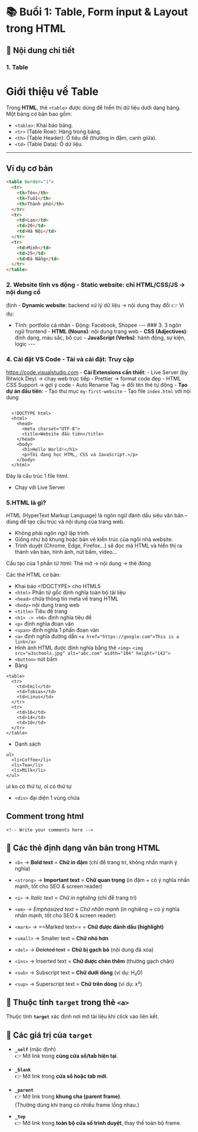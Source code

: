 # 📚 Buổi 1: Table, Form input & Layout trong HTML

## 📝 Nội dung chi tiết

### 1. Table

# Giới thiệu về Table

Trong **HTML**, thẻ `<table>` được dùng để hiển thị dữ liệu dưới dạng bảng.  
Một bảng cơ bản bao gồm:

- `<table>`: Khai báo bảng.
- `<tr>` (Table Row): Hàng trong bảng.
- `<th>` (Table Header): Ô tiêu đề (thường in đậm, canh giữa).
- `<td>` (Table Data): Ô dữ liệu.

---

## Ví dụ cơ bản

```html
<table border="1">
  <tr>
    <th>Tên</th>
    <th>Tuổi</th>
    <th>Thành phố</th>
  </tr>
  <tr>
    <td>Lan</td>
    <td>20</td>
    <td>Hà Nội</td>
  </tr>
  <tr>
    <td>Minh</td>
    <td>25</td>
    <td>Đà Nẵng</td>
  </tr>
</table>
```

### 2. Website tĩnh vs động - **Static website**: chỉ HTML/CSS/JS → nội dung cố

định - **Dynamic website**: backend xử lý dữ liệu → nội dung thay đổi 👉 Ví dụ:

- Tĩnh: portfolio cá nhân - Động: Facebook, Shopee --- ### 3. 3 ngôn ngữ
  frontend - **HTML (Nouns)**: nội dung trang web - **CSS (Adjectives)**: định
  dạng, màu sắc, bố cục - **JavaScript (Verbs)**: hành động, sự kiện, logic ---

### 4. Cài đặt VS Code - **Tải và cài đặt**: Truy cập

https://code.visualstudio.com - **Cài Extensions cần thiết**: - Live Server (by
Ritwick Dey) → chạy web trực tiếp - Prettier → format code đẹp - HTML CSS
Support → gợi ý code - Auto Rename Tag → đổi tên thẻ tự động - **Tạo dự án đầu
tiên**: - Tạo thư mục `my-first-website` - Tạo file `index.html` với nội dung

```

  <!DOCTYPE html>
  <html>
    <head>
      <meta charset="UTF-8">
      <title>Website đầu tiên</title>
    </head>
    <body>
      <h1>Hello World!</h1>
      <p>Tôi đang học HTML, CSS và JavaScript.</p>
    </body>
  </html>
```

Đây là cấu trúc 1 file html.

- Chạy với Live Server

### 5.HTML là gì?

HTML (HyperText Markup Language) là ngôn ngữ đánh dấu siêu văn bản – dùng để tạo cấu trúc và nội dung của trang web.

- Không phải ngôn ngữ lập trình.
- Giống như bộ khung hoặc bản vẽ kiến trúc của ngôi nhà website.
- Trình duyệt (Chrome, Edge, Firefox…) sẽ đọc mã HTML và hiển thị ra thành văn bản, hình ảnh, nút bấm, video…

Cấu tạo của 1 phần tử html:
Thẻ mở -> nội dung -> thẻ đóng

Các thẻ HTML cơ bản:

- Khai báo <!DOCTYPE> cho HTML5
- `<html>` Phần tử gốc định nghĩa toàn bộ tài liệu
- `<head>` chứa thông tin meta về trang HTML
- `<body>` nội dung trang web
- `<title>` Tiêu đề trang
- `<h1> -> <h6>` định nghĩa tiêu đề
- `<p>` định nghĩa đoạn văn
- `<span>` định nghĩa 1 phần đoạn văn
- `<a>` định nghĩa đường dẫn
  `<a href="https://google.com">This is a link</a>`
- Hình ảnh HTML được định nghĩa bằng thẻ `<img>`
  `<img src="w3schools.jpg" alt="abc.com" width="104" height="142">`
- `<button>` nút bấm
- Bảng

```
<table>
  <tr>
    <td>Emil</td>
    <td>Tobias</td>
    <td>Linus</td>
  </tr>
  <tr>
    <td>16</td>
    <td>14</td>
    <td>10</td>
  </tr>
</table>
```

- Danh sách

```
ul>
  <li>Coffee</li>
  <li>Tea</li>
  <li>Milk</li>
</ul>
```

ul ko có thứ tự, ol có thứ tự

- `<div>` đại diện 1 vùng chứa

## Comment trong html

`<!-- Write your comments here -->`

## 📌 Các thẻ định dạng văn bản trong HTML

- `<b>` → **Bold text** = **Chữ in đậm** (chỉ để trang trí, không nhấn mạnh ý nghĩa)
- `<strong>` → **Important text** = **Chữ quan trọng** (in đậm + có ý nghĩa nhấn mạnh, tốt cho SEO & screen reader)

- `<i>` → _Italic text_ = _Chữ in nghiêng_ (chỉ để trang trí)
- `<em>` → _Emphasized text_ = _Chữ nhấn mạnh_ (in nghiêng + có ý nghĩa nhấn mạnh, tốt cho SEO & screen reader)

- `<mark>` → ==Marked text== = **Chữ được đánh dấu (highlight)**

- `<small>` → Smaller text = **Chữ nhỏ hơn**

- `<del>` → ~~Deleted text~~ = **Chữ bị gạch bỏ** (nội dung đã xóa)
- `<ins>` → Inserted text = **Chữ được chèn thêm** (thường gạch chân)

- `<sub>` → Subscript text = **Chữ dưới dòng** (ví dụ: H₂O)
- `<sup>` → Superscript text = **Chữ trên dòng** (ví dụ: x²)

## 📌 Thuộc tính `target` trong thẻ `<a>`

Thuộc tính **`target`** xác định nơi mở tài liệu khi click vào liên kết.

## 🔹 Các giá trị của `target`

- **`_self`** (mặc định)  
  👉 Mở link trong **cùng cửa sổ/tab hiện tại**.

- **`_blank`**  
  👉 Mở link trong **cửa sổ hoặc tab mới**.

- **`_parent`**  
  👉 Mở link trong **khung cha (parent frame)**.  
  (Thường dùng khi trang có nhiều frame lồng nhau.)

- **`_top`**  
  👉 Mở link trong **toàn bộ cửa sổ trình duyệt**, thay thế toàn bộ frame.
